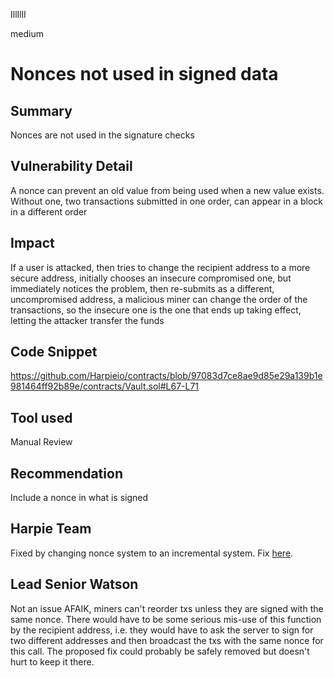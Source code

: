 IllIllI

medium

# Nonces not used in signed data

## Summary
Nonces are not used in the signature checks

## Vulnerability Detail
A nonce can prevent an old value from being used when a new value exists. Without one, two transactions submitted in one order, can appear in a block in a different order

## Impact
If a user is attacked, then tries to change the recipient address to a more secure address, initially chooses an insecure compromised one, but immediately notices the problem, then re-submits as a different, uncompromised address, a malicious miner can change the order of the transactions, so the insecure one is the one that ends up taking effect, letting the attacker transfer the funds

## Code Snippet
https://github.com/Harpieio/contracts/blob/97083d7ce8ae9d85e29a139b1e981464ff92b89e/contracts/Vault.sol#L67-L71

## Tool used

Manual Review

## Recommendation
Include a nonce in what is signed

## Harpie Team
Fixed by changing nonce system to an incremental system. Fix [here](https://github.com/Harpieio/contracts/pull/4/commits/ee6f5cdf52fa5604d4693331189edff6558c9b8a).

## Lead Senior Watson
Not an issue AFAIK, miners can't reorder txs unless they are signed with the same nonce. There would have to be some serious mis-use of this function by the recipient address, i.e. they would have to ask the server to sign for two different addresses and then broadcast the txs with the same nonce for this call. The proposed fix could probably be safely removed but doesn't hurt to keep it there.
